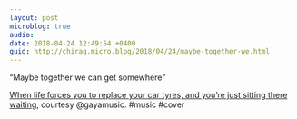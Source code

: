 ```yaml
---
layout: post
microblog: true
audio: 
date: 2018-04-24 12:49:54 +0400
guid: http://chirag.micro.blog/2018/04/24/maybe-together-we.html
---
```

“Maybe together we can get somewhere”

[When life forces you to replace your car tyres, and you’re just sitting there waiting](https://www.youtube.com/watch?v=SCZepEhIqHw), courtesy @gayamusic.
#music #cover
